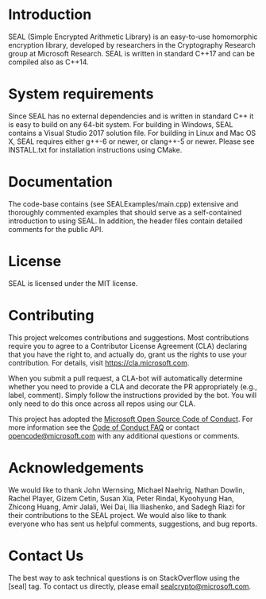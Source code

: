 # Introduction
SEAL (Simple Encrypted Arithmetic Library) is an easy-to-use homomorphic encryption 
library, developed by researchers in the Cryptography Research group at Microsoft 
Research. SEAL is written in standard C++17 and can be compiled also as C++14. 

# System requirements
Since SEAL has no external dependencies and is written in standard C++ it is easy 
to build on any 64-bit system. For building in Windows, SEAL contains a Visual 
Studio 2017 solution file. For building in Linux and Mac OS X, SEAL requires either 
g++-6 or newer, or clang++-5 or newer. Please see INSTALL.txt for installation 
instructions using CMake.

# Documentation
The code-base contains (see SEALExamples/main.cpp) extensive and thoroughly 
commented examples that should serve as a self-contained introduction to using SEAL.
In addition, the header files contain detailed comments for the public API.

# License
SEAL is licensed under the MIT license. 

# Contributing

This project welcomes contributions and suggestions.  Most contributions require you 
to agree to a Contributor License Agreement (CLA) declaring that you have the right to,
and actually do, grant us the rights to use your contribution. For details, visit 
https://cla.microsoft.com.

When you submit a pull request, a CLA-bot will automatically determine whether you need 
to provide a CLA and decorate the PR appropriately (e.g., label, comment). Simply follow 
the instructions provided by the bot. You will only need to do this once across all 
repos using our CLA.

This project has adopted the [Microsoft Open Source Code of Conduct](https://opensource.microsoft.com/codeofconduct/).
For more information see the [Code of Conduct FAQ](https://opensource.microsoft.com/codeofconduct/faq/) 
or contact [opencode@microsoft.com](mailto:opencode@microsoft.com) with any additional 
questions or comments.

# Acknowledgements
We would like to thank John Wernsing, Michael Naehrig, Nathan Dowlin, Rachel Player, 
Gizem Cetin, Susan Xia, Peter Rindal, Kyoohyung Han, Zhicong Huang, Amir Jalali, Wei Dai, 
Ilia Iliashenko, and Sadegh Riazi for their contributions to the SEAL project. We would also
like to thank everyone who has sent us helpful comments, suggestions, and bug reports.

# Contact Us
The best way to ask technical questions is on StackOverflow using the [seal] tag. To contact 
us directly, please email [sealcrypto@microsoft.com](mailto:sealcrypto@microsoft.com).
